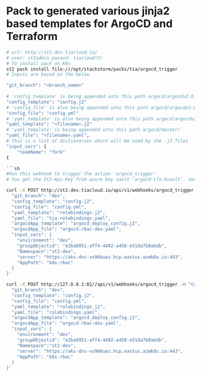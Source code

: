 # Pack to generated various jinja2 based templates for ArgoCD and Terraform

```sh
# url: http://st2.dev.tiacloud.io/
# user: st2admin passwd: tiacloud!2!
# To install pack on K8s
st2 pack install file:///opt/stackstorm/packs/tia/argocd_trigger
# Inputs are based on the below

"git_branch": "<branch_name>"
  
# 'config_template' is being appended unto this path argocd/argocdv2.0_templates/master_j2config/
"config_template": "config.j2"
# 'config_file' is also being appended unto this path argocd/argocdv2.0_templates/master_j2config/
"config_file": "config.yml"
# 'yaml_template' is also being appended unto this path argocd/argocdv2.0_templates/master_j2config/
"yaml_template": "<filename>.j2"
# 'yaml_template' is being appended unto this path argocd/master/
"yaml_file": "<filename>.yaml",
# this is a list of dictionaries which will be used by the .j2 files
"input_vars": {
    "teamName": "fork"
{

```sh
#Run this webhook to trigger the action 'argocd_trigger' 
# You get the St2-Api-Key from azure key vault 'argocd-tfs-kvault'. Secret name is st2-api-key-dev

curl -X POST http://st2.dev.tiacloud.io/api/v1/webhooks/argocd_trigger -H "Content-Type: application/json" -H "St2-Api-Key: <>" -d '{
  "git_branch": "dev",
  "config_template": "config.j2",
  "config_file": "config.yml",
  "yaml_template": "rolebindings.j2",
  "yaml_file": "tia-rolebindings.yaml",
  "argocdApp_template": "argocd_deploy_config.j2",
  "argocdApp_file": "argocd-rbac-dev.yaml",
  "input_vars": {
    "environment": "dev",
    "groupObjectid": "e2ba6951-aff4-4492-a450-e51da7b0abdb",
    "Namespace":"st2-dev",
    "server": "https://aks-dns-vs966uez.hcp.eastus.azmk8s.io:443",
    "AppPath": "k8s-rbac"
  }
}'

curl -X POST http://127.0.0.1:82//api/v1/webhooks/argocd_trigger -H "Content-Type: application/json" -H "St2-Api-Key: <>" -d '{
  "git_branch": "dev",
  "config_template": "config.j2",
  "config_file": "config.yml",
  "yaml_template": "rolebindings.j2",
  "yaml_file": "rolebindings.yaml",
  "argocdApp_template": "argocd_deploy_config.j2",
  "argocdApp_file": "argocd-rbac-dev.yaml",
  "input_vars": {
    "environment": "dev",
    "groupObjectid": "e2ba6951-aff4-4492-a450-e51da7b0abdb",
    "Namespace":"st2-dev",
    "server": "https://aks-dns-vs966uez.hcp.eastus.azmk8s.io:443",
    "AppPath": "k8s-rbac"
  }
}'